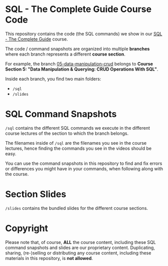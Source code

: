 # SQL - The Complete Guide Course Code

This repository contains the code (the SQL commands) we show in our [SQL - The Complete Guide](https://acad.link/sql) course.

The code / command snapshots are organized into multiple **branches** where each branch represents a different **course section**.

For example, the branch [05-data-manipulation-crud](https://github.com/academind/sql-complete-guide-code/tree/05-data-manipulation-crud) belongs to **Course Section 5: "Data Manipulation & Querying: CRUD Operations With SQL"**.

Inside each branch, you find two main folders:

- `/sql`
- `/slides`

# SQL Command Snapshots

`/sql` contains the different SQL commands we execute in the different course lectures of the section to which the branch belongs.

The filenames inside of `/sql` are the filenames you see in the course lectures, hence finding the commands you see in the videos should be easy. 

You can use the command snapshots in this repository to find and fix errors or differences you might have in your commands, when following along with the course.

# Section Slides

`/slides` contains the bundled slides for the different course sections.

# Copyright

Please note that, of course, **ALL** the course content, including these SQL command snapshots and slides are our proprietary content. Duplicating, sharing, (re-)selling or distributing any course content, including these materials in this repository, is **not allowed**. 